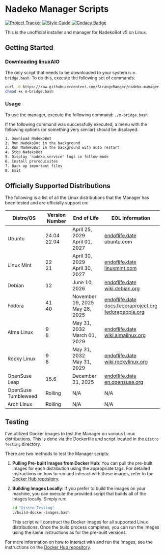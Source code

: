 # Nadeko Manager Scripts

[![Project Tracker](https://img.shields.io/badge/repo%20status-Project%20Tracker-lightgrey)](https://wiki.hthompson.dev/en/project-tracker)
[![Style Guide](https://img.shields.io/badge/code%20style-Style%20Guide-blueviolet)](https://bsg.hthompson.dev/)
[![Codacy Badge](https://app.codacy.com/project/badge/Grade/63b063408cea4065a5dbe8e7ba8fdfd2)](https://www.codacy.com/gh/StrangeRanger/nadeko-manager-scripts/dashboard?utm_source=github.com&utm_medium=referral&utm_content=StrangeRanger/nadeko-manager-scripts&utm_campaign=Badge_Grade)

This is the unofficial installer and manager for NadekoBot v5 on Linux.

## Getting Started

### Downloading linuxAIO

The only script that needs to be downloaded to your system is `m-bridge.bash`. To do this, execute the following set of commands:

```bash
curl -O https://raw.githubusercontent.com/StrangeRanger/nadeko-manager-scripts/main/m-bridge.bash
chmod +x m-bridge.bash
```

### Usage

To use the manager, execute the following command: `./m-bridge.bash`

If the following command was successfully executed, a menu with the following options (or something very similar) should be displayed:

```txt
1. Download NadekoBot
2. Run NadekoBot in the background
3. Run NadekoBot in the background with auto restart
4. Stop NadekoBot
5. Display 'nadeko.service' logs in follow mode
6. Install prerequisites
7. Back up important files
8. Exit
```

## Officially Supported Distributions

The following is a list of all the Linux distributions that the Manager has been tested and are officially support on:

| Distro/OS           | Version Number | End of Life                       | EOL Information                                                                                                                                                                                        |
| ------------------- | -------------- | --------------------------------- | ------------------------------------------------------------------------------------------------------------------------------------------------------------------------------------------------------ |
| Ubuntu              | 24.04<br>22.04 | April 25, 2029<br>April 01, 2027  | [endoflife.date](https://endoflife.date/ubuntu)<br>[ubuntu.com](https://ubuntu.com/about/release-cycle)                                                                                                |
| Linux Mint          | 22<br>21       | April 30, 2029<br>April 30, 2027  | [endoflife.date](https://endoflife.date/linuxmint)<br>[linuxmint.com](https://linuxmint.com/download_all.php)                                                                                          |
| Debian              | 12             | June 10, 2026                     | [endoflife.date](https://endoflife.date/debian)<br>[wiki.debian.org](https://wiki.debian.org/DebianReleases)                                                                                           |
| Fedora              | 41<br>40       | November 19, 2025<br>May 28, 2025 | [endoflife.date](https://endoflife.date/fedora)<br>[docs.fedoraproject.org](https://docs.fedoraproject.org/en-US/releases/lifecycle/)<br>[fedorapeople.org](https://fedorapeople.org/groups/schedule/) |
| Alma Linux          | 9<br>8         | May 31, 2032<br>March 01, 2029    | [endoflife.date](https://endoflife.date/almalinux)<br>[wiki.almalinux.org](https://wiki.almalinux.org/release-notes/)                                                                                  |
| Rocky Linux         | 9<br>8         | May 31, 2032<br>May 31, 2029      | [endoflife.date](https://endoflife.date/rockylinux)<br>[wiki.rockylinux.org](https://wiki.rockylinux.org/rocky/version/)                                                                               |
| OpenSuse Leap       | 15.6           | December 31, 2025                 | [endoflife.date](https://endoflife.date/opensuse)<br>[en.opensuse.org](https://en.opensuse.org/Lifetime)                                                                                               |
| OpenSuse Tumbleweed | Rolling        | N/A                               | N/A                                                                                                                                                                                                    |
| Arch Linux          | Rolling        | N/A                               | N/A                                                                                                                                                                                                    |

## Testing

I've utilized Docker images to test the Manager on various Linux distributions. This is done via the Dockerfile and script located in the `Distro Testing` directory.

There are two methods to test the Manager scripts:

1. **Pulling Pre-built Images from Docker Hub**: You can pull the pre-built images for each distribution using the appropriate tags. For detailed instructions on how to run and interact with these images, refer to the [Docker Hub repository](https://hub.docker.com/r/strangeranger/nadeko-manager-testing).

2. **Building Images Locally**: If you prefer to build the images on your machine, you can execute the provided script that builds all of the images locally. Simply run:

   ```bash
   cd "Distro Testing"
   ./build-docker-images.bash
   ```

   This script will construct the Docker images for all supported Linux distributions. Once the build process completes, you can run the images using the same instructions as for the pre-built versions.

For more information on how to interact with and run the images, see the instructions on the [Docker Hub repository](https://hub.docker.com/r/strangeranger/nadeko-manager-testing).
